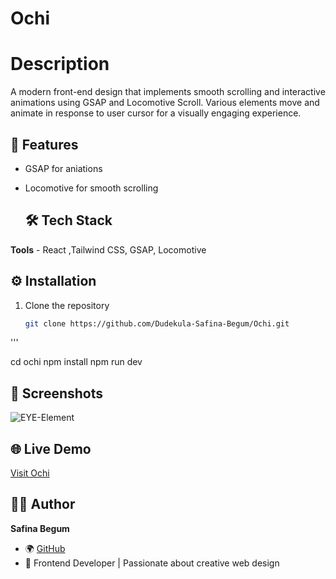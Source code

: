 
# Ochi

# Description
A modern front-end design that implements smooth scrolling and interactive animations using GSAP and Locomotive Scroll. Various elements move and animate in response to user cursor for a visually engaging experience.

## 🚀 Features

- GSAP for aniations
- Locomotive for smooth scrolling

  ## 🛠️ Tech Stack
**Tools** - React ,Tailwind CSS, GSAP, Locomotive 

## ⚙️ Installation

1. Clone the repository  
   ```bash
   git clone https://github.com/Dudekula-Safina-Begum/Ochi.git
'''

  cd ochi 
  npm install
  npm run dev

 
## 📸 Screenshots

![EYE-Element](/Screenshot/Ochi.png)



## 🌐 Live Demo
[Visit Ochi](https://dudekula-safina-begum.github.io/ochi/)



## 👩‍💻 Author
**Safina Begum**  
- 🌍 [GitHub](https://github.com/Dudekula-Safina-Begum)  
- 💼 Frontend Developer | Passionate about creative web design
